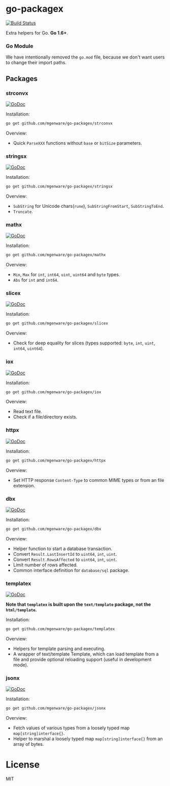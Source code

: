 # go-packagex

[![Build Status](https://travis-ci.org/mgenware/go-packagex.svg?branch=master)](http://travis-ci.org/mgenware/go-packagex)

Extra helpers for Go. **Go 1.6+**. 

### Go Module
We have intentionally removed the `go.mod` file, because we don't want users to change their import paths.

## Packages

### strconvx

[![GoDoc](https://godoc.org/github.com/mgenware/go-packagex/strconvx?status.svg)](http://godoc.org/github.com/mgenware/go-packagex/strconvx)

Installation:
```sh
go get github.com/mgenware/go-packagex/strconvx
```

Overview:
* Quick `ParseXXX` functions without `base` or `bitSize` parameters.

### stringsx

[![GoDoc](https://godoc.org/github.com/mgenware/go-packagex/stringsx?status.svg)](http://godoc.org/github.com/mgenware/go-packagex/stringsx)

Installation:
```sh
go get github.com/mgenware/go-packagex/stringsx
```

Overview:
* `SubString` for Unicode chars(`rune`), `SubStringFromStart`, `SubStringToEnd`.
* `Truncate`.

### mathx

[![GoDoc](https://godoc.org/github.com/mgenware/go-packagex/mathx?status.svg)](http://godoc.org/github.com/mgenware/go-packagex/mathx)

Installation:
```sh
go get github.com/mgenware/go-packagex/mathx
```

Overview:
* `Min`, `Max` for `int`, `int64`, `uint`, `uint64` and `byte` types.
* `Abs` for `int` and `int64`.

### slicex

[![GoDoc](https://godoc.org/github.com/mgenware/go-packagex/slicex?status.svg)](http://godoc.org/github.com/mgenware/go-packagex/slicex)

Installation:
```sh
go get github.com/mgenware/go-packagex/slicex
```

Overview:
* Check for deep equality for slices (types supported: `byte`, `int`, `uint`, `int64`, `uint64`).

### iox

[![GoDoc](https://godoc.org/github.com/mgenware/go-packagex/iox?status.svg)](http://godoc.org/github.com/mgenware/go-packagex/iox)

Installation:
```sh
go get github.com/mgenware/go-packagex/iox
```

Overview:
* Read text file.
* Check if a file/directory exists.


### httpx

[![GoDoc](https://godoc.org/github.com/mgenware/go-packagex/httpx?status.svg)](http://godoc.org/github.com/mgenware/go-packagex/httpx)

Installation:
```sh
go get github.com/mgenware/go-packagex/httpx
```

Overview:
* Set HTTP response `Content-Type` to common MIME types or from an file extension.

### dbx

[![GoDoc](https://godoc.org/github.com/mgenware/go-packagex/dbx?status.svg)](http://godoc.org/github.com/mgenware/go-packagex/dbx)

Installation:
```sh
go get github.com/mgenware/go-packagex/dbx
```

Overview:
* Helper function to start a database transaction.
* Convert `Result.LastInsertId` to `uint64`, `int`, `uint`.
* Convert `Result.RowsAffected` to `uint64`, `int`, `uint`.
* Limit number of rows affected.
* Common interface definition for `database/sql` package.

### templatex

[![GoDoc](https://godoc.org/github.com/mgenware/go-packagex/templatex?status.svg)](http://godoc.org/github.com/mgenware/go-packagex/templatex)

**Note that `templatex` is built upon the `text/template` package, not the `html/template`.**

Installation:
```sh
go get github.com/mgenware/go-packagex/templatex
```

Overview:
* Helpers for template parsing and executing.
* A wrapper of text/template Template, which can load template from a file and provide optional reloading support (useful in development mode).

### jsonx

[![GoDoc](https://godoc.org/github.com/mgenware/go-packagex/jsonx?status.svg)](http://godoc.org/github.com/mgenware/go-packagex/jsonx)

Installation:
```sh
go get github.com/mgenware/go-packagex/jsonx
```

Overview:
* Fetch values of various types from a loosely typed map `map[string]interface{}`.
* Helper to marshal a loosely typed map `map[string]interface{}` from an array of bytes.

# License
MIT
